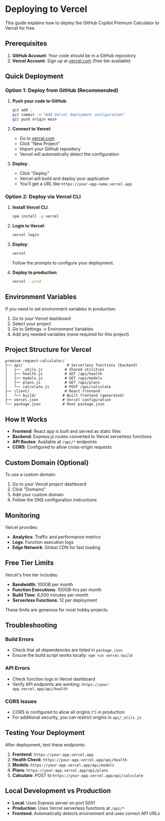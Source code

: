 # Deploying to Vercel

This guide explains how to deploy the GitHub Copilot Premium Calculator to Vercel for free.

## Prerequisites

1. **GitHub Account**: Your code should be in a GitHub repository
2. **Vercel Account**: Sign up at [vercel.com](https://vercel.com) (free tier available)

## Quick Deployment

### Option 1: Deploy from GitHub (Recommended)

1. **Push your code to GitHub**:
   ```bash
   git add .
   git commit -m "Add Vercel deployment configuration"
   git push origin main
   ```

2. **Connect to Vercel**:
   - Go to [vercel.com](https://vercel.com)
   - Click "New Project"
   - Import your GitHub repository
   - Vercel will automatically detect the configuration

3. **Deploy**:
   - Click "Deploy"
   - Vercel will build and deploy your application
   - You'll get a URL like `https://your-app-name.vercel.app`

### Option 2: Deploy via Vercel CLI

1. **Install Vercel CLI**:
   ```bash
   npm install -g vercel
   ```

2. **Login to Vercel**:
   ```bash
   vercel login
   ```

3. **Deploy**:
   ```bash
   vercel
   ```
   Follow the prompts to configure your deployment.

4. **Deploy to production**:
   ```bash
   vercel --prod
   ```

## Environment Variables

If you need to set environment variables in production:

1. Go to your Vercel dashboard
2. Select your project
3. Go to Settings → Environment Variables
4. Add any needed variables (none required for this project)

## Project Structure for Vercel

```
premium-request-calculator/
├── api/                    # Serverless functions (backend)
│   ├── _utils.js          # Shared utilities
│   ├── health.js          # GET /api/health
│   ├── models.js          # GET /api/models
│   ├── plans.js           # GET /api/plans
│   └── calculate.js       # POST /api/calculate
├── client/                # React frontend
│   └── build/            # Built frontend (generated)
├── vercel.json           # Vercel configuration
└── package.json          # Root package.json
```

## How It Works

- **Frontend**: React app is built and served as static files
- **Backend**: Express.js routes converted to Vercel serverless functions
- **API Routes**: Available at `/api/*` endpoints
- **CORS**: Configured to allow cross-origin requests

## Custom Domain (Optional)

To use a custom domain:

1. Go to your Vercel project dashboard
2. Click "Domains"
3. Add your custom domain
4. Follow the DNS configuration instructions

## Monitoring

Vercel provides:
- **Analytics**: Traffic and performance metrics
- **Logs**: Function execution logs
- **Edge Network**: Global CDN for fast loading

## Free Tier Limits

Vercel's free tier includes:
- **Bandwidth**: 100GB per month
- **Function Executions**: 100GB-hrs per month
- **Build Time**: 6,000 minutes per month
- **Serverless Functions**: 12 per deployment

These limits are generous for most hobby projects.

## Troubleshooting

### Build Errors
- Check that all dependencies are listed in `package.json`
- Ensure the build script works locally: `npm run vercel-build`

### API Errors
- Check function logs in Vercel dashboard
- Verify API endpoints are working: `https://your-app.vercel.app/api/health`

### CORS Issues
- CORS is configured to allow all origins (`*`) in production
- For additional security, you can restrict origins in `api/_utils.js`

## Testing Your Deployment

After deployment, test these endpoints:

1. **Frontend**: `https://your-app.vercel.app`
2. **Health Check**: `https://your-app.vercel.app/api/health`
3. **Models**: `https://your-app.vercel.app/api/models`
4. **Plans**: `https://your-app.vercel.app/api/plans`
5. **Calculate**: POST to `https://your-app.vercel.app/api/calculate`

## Local Development vs Production

- **Local**: Uses Express server on port 5001
- **Production**: Uses Vercel serverless functions at `/api/*`
- **Frontend**: Automatically detects environment and uses correct API URLs
